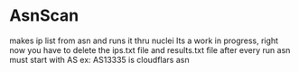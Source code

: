 # AsnScan
makes ip list from asn and runs it thru nuclei
Its a work in progress, right now you have to delete the ips.txt file and results.txt file after every run
asn must start with AS ex:
AS13335 is cloudflars asn
